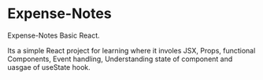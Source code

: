 # Expense-Notes
Expense-Notes Basic React.

Its a simple React project for learning where it involes JSX, Props, functional Components, Event handling, Understanding state of component and uasgae of useState hook.
